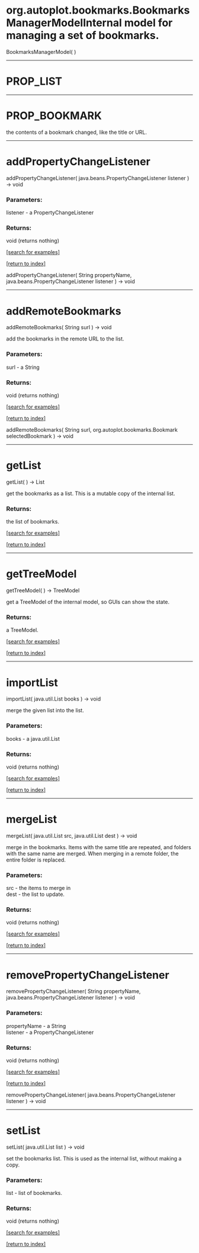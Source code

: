 # org.autoplot.bookmarks.BookmarksManagerModelInternal model for managing a set of bookmarks.
BookmarksManagerModel( )


***
<a name="PROP_LIST"></a>
# PROP_LIST



***
<a name="PROP_BOOKMARK"></a>
# PROP_BOOKMARK

the contents of a bookmark changed, like the title or URL.

***
<a name="addPropertyChangeListener"></a>
# addPropertyChangeListener
addPropertyChangeListener( java.beans.PropertyChangeListener listener ) &rarr; void



### Parameters:
listener - a PropertyChangeListener

### Returns:
void (returns nothing)


<a href="https://github.com/autoplot/dev/search?q=addPropertyChangeListener&unscoped_q=addPropertyChangeListener">[search for examples]</a>

<a href="https://github.com/autoplot/documentation/blob/master/javadoc/index-all.md">[return to index]</a>

addPropertyChangeListener( String propertyName, java.beans.PropertyChangeListener listener ) &rarr; void<br>
***
<a name="addRemoteBookmarks"></a>
# addRemoteBookmarks
addRemoteBookmarks( String surl ) &rarr; void

add the bookmarks in the remote URL to the list.

### Parameters:
surl - a String

### Returns:
void (returns nothing)


<a href="https://github.com/autoplot/dev/search?q=addRemoteBookmarks&unscoped_q=addRemoteBookmarks">[search for examples]</a>

<a href="https://github.com/autoplot/documentation/blob/master/javadoc/index-all.md">[return to index]</a>

addRemoteBookmarks( String surl, org.autoplot.bookmarks.Bookmark selectedBookmark ) &rarr; void<br>
***
<a name="getList"></a>
# getList
getList(  ) &rarr; List

get the bookmarks as a list.  This is a mutable copy of the internal list.

### Returns:
the list of bookmarks.

<a href="https://github.com/autoplot/dev/search?q=getList&unscoped_q=getList">[search for examples]</a>

<a href="https://github.com/autoplot/documentation/blob/master/javadoc/index-all.md">[return to index]</a>

***
<a name="getTreeModel"></a>
# getTreeModel
getTreeModel(  ) &rarr; TreeModel

get a TreeModel of the internal model, so GUIs can show the state.

### Returns:
a TreeModel.

<a href="https://github.com/autoplot/dev/search?q=getTreeModel&unscoped_q=getTreeModel">[search for examples]</a>

<a href="https://github.com/autoplot/documentation/blob/master/javadoc/index-all.md">[return to index]</a>

***
<a name="importList"></a>
# importList
importList( java.util.List books ) &rarr; void

merge the given list into the list.

### Parameters:
books - a java.util.List

### Returns:
void (returns nothing)


<a href="https://github.com/autoplot/dev/search?q=importList&unscoped_q=importList">[search for examples]</a>

<a href="https://github.com/autoplot/documentation/blob/master/javadoc/index-all.md">[return to index]</a>

***
<a name="mergeList"></a>
# mergeList
mergeList( java.util.List src, java.util.List dest ) &rarr; void

merge in the bookmarks.  Items with the same title are repeated, and
 folders with the same name are merged.  When merging in a remote folder,
 the entire folder is replaced.

### Parameters:
src - the items to merge in
<br>dest - the list to update.

### Returns:
void (returns nothing)


<a href="https://github.com/autoplot/dev/search?q=mergeList&unscoped_q=mergeList">[search for examples]</a>

<a href="https://github.com/autoplot/documentation/blob/master/javadoc/index-all.md">[return to index]</a>

***
<a name="removePropertyChangeListener"></a>
# removePropertyChangeListener
removePropertyChangeListener( String propertyName, java.beans.PropertyChangeListener listener ) &rarr; void



### Parameters:
propertyName - a String
<br>listener - a PropertyChangeListener

### Returns:
void (returns nothing)


<a href="https://github.com/autoplot/dev/search?q=removePropertyChangeListener&unscoped_q=removePropertyChangeListener">[search for examples]</a>

<a href="https://github.com/autoplot/documentation/blob/master/javadoc/index-all.md">[return to index]</a>

removePropertyChangeListener( java.beans.PropertyChangeListener listener ) &rarr; void<br>
***
<a name="setList"></a>
# setList
setList( java.util.List list ) &rarr; void

set the bookmarks list.  This is used as the internal list, without making a copy.

### Parameters:
list - list of bookmarks.

### Returns:
void (returns nothing)


<a href="https://github.com/autoplot/dev/search?q=setList&unscoped_q=setList">[search for examples]</a>

<a href="https://github.com/autoplot/documentation/blob/master/javadoc/index-all.md">[return to index]</a>


